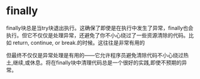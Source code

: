 # finally 

finally块总是当try块退出执行。这确保了即使是在执行中发生了异常，finally也会执行。但它不仅仅是处理异常，还避免了你不小心绕过了一些资源清除的代码。比如 return, continue, or break.的时候。这往往是非常有用的

但最终不仅仅是异常处理是有用的——它允许程序员避免清除代码不小心绕过热土,继续,或休息。将在finally块中清理代码总是一个很好的实践,即使不预期的异常。